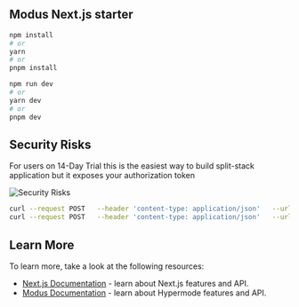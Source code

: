 ## Modus Next.js starter

```bash
npm install
# or
yarn
# or
pnpm install
```

```bash
npm run dev
# or
yarn dev
# or
pnpm dev
```

## Security Risks

For users on 14-Day Trial
this is the easiest way to build split-stack application
but it exposes your authorization token

![Security Risks](https://res.cloudinary.com/dzd5mddlm/image/upload/v1732209014/Discord/eqw6rmqpqb2cfyyqun6z.png)

```bash
curl --request POST   --header 'content-type: application/json'   --url 'http://localhost:8686/graphql'   --data '{"query":"{ sayHello }"}'
curl --request POST   --header 'content-type: application/json'   --url 'http://localhost:8686/graphql'   --data '{"query":"{ randomQuote { quote author } }"}'
```

## Learn More

To learn more, take a look at the following resources:

- [Next.js Documentation](https://nextjs.org/docs) - learn about Next.js features and API.
- [Modus Documentation](https://docs.hypermode.com/) - learn about Hypermode features and API.

